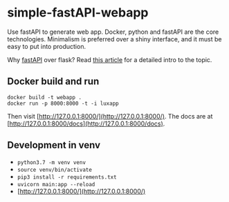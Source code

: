 # simple-fastAPI-webapp
Use fastAPI to generate web app. Docker, python and fastAPI are the core technologies. Minimalism is preferred over a shiny interface, and it must be easy to put into production.

Why [fastAPI](https://fastapi.tiangolo.com/) over flask? Read [this article](https://amitness.com/2020/06/fastapi-vs-flask/) for a detailed intro to the topic.

## Docker build and run
```
docker build -t webapp .
docker run -p 8000:8000 -t -i luxapp
```
Then visit [http://127.0.0.1:8000/](http://127.0.0.1:8000/). The docs are at [http://127.0.0.1:8000/docs](http://127.0.0.1:8000/docs).

## Development in venv
- `python3.7 -m venv venv`
- `source venv/bin/activate`
- `pip3 install -r requirements.txt`
- `uvicorn main:app --reload`
- [http://127.0.0.1:8000/](http://127.0.0.1:8000/)
